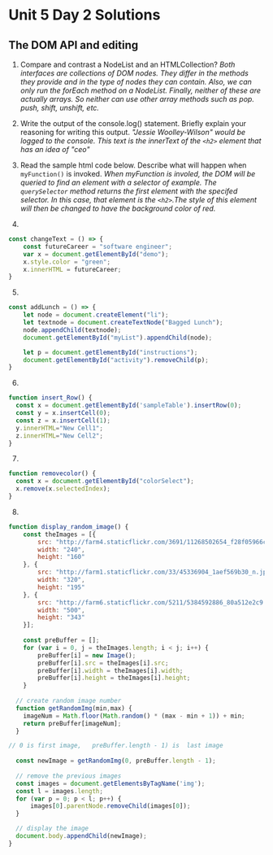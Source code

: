 # Unit 5 Day 2 Solutions
## The DOM API and editing

1. Compare and contrast a NodeList and an HTMLCollection?
   _Both interfaces are collections of DOM nodes. They differ in the methods they provide and in the type of nodes they can contain. Also, we can only run the forEach method on a NodeList. Finally, neither of these are actually arrays. So neither can use other array methods such as pop. push, shift, unshift, etc._ 

2. Write the output of the console.log() statement. Briefly explain your reasoning for writing this output. 
    _"Jessie Woolley-Wilson" would be logged to the console. This text is the innerText of the `<h2>` element that has an idea of "ceo"_


3. Read the sample html code below. Describe what will happen when `myFunction()` is invoked.
    _When myFunction is involed, the DOM will be queried to find an element with a selector of example. The `querySelector` method returns the first element with the specifed selector. In this case, that element is the `<h2>`.The style of this element will then be changed to have the background color of red._ 


4. 
  ```javascript
  const changeText = () => {
      const futureCareer = "software engineer";
      var x = document.getElementById("demo");
      x.style.color = "green";
      x.innerHTML = futureCareer;
  }
  ```


5. 
  ```javascript
  const addLunch = () => {
      let node = document.createElement("li");
      let textnode = document.createTextNode("Bagged Lunch");
      node.appendChild(textnode);
      document.getElementById("myList").appendChild(node);

      let p = document.getElementById("instructions");
      document.getElementById("activity").removeChild(p);
  }
  ```

6. 
  ```javascript
  function insert_Row() {
    const x = document.getElementById('sampleTable').insertRow(0);
    const y = x.insertCell(0);
    const z = x.insertCell(1);
    y.innerHTML="New Cell1";
    z.innerHTML="New Cell2";
  }
  ```

7. 
  ```javascript
  function removecolor() {
    const x = document.getElementById("colorSelect");
    x.remove(x.selectedIndex);
  }
  ```

8. 
  ```javascript
  function display_random_image() {
      const theImages = [{
          src: "http://farm4.staticflickr.com/3691/11268502654_f28f05966c_m.jpg",
          width: "240",
          height: "160"
      }, {
          src: "http://farm1.staticflickr.com/33/45336904_1aef569b30_n.jpg",
          width: "320",
          height: "195"
      }, {
          src: "http://farm6.staticflickr.com/5211/5384592886_80a512e2c9.jpg",
          width: "500",
          height: "343"
      }];
      
      const preBuffer = [];
      for (var i = 0, j = theImages.length; i < j; i++) {
          preBuffer[i] = new Image();
          preBuffer[i].src = theImages[i].src;
          preBuffer[i].width = theImages[i].width;
          preBuffer[i].height = theImages[i].height;
      }
     
    // create random image number
    function getRandomImg(min,max) {
      imageNum = Math.floor(Math.random() * (max - min + 1)) + min;
      return preBuffer[imageNum];
    }  

  // 0 is first image,   preBuffer.length - 1) is  last image
    
    const newImage = getRandomImg(0, preBuffer.length - 1);
     
    // remove the previous images
    const images = document.getElementsByTagName('img');
    const l = images.length;
    for (var p = 0; p < l; p++) {
        images[0].parentNode.removeChild(images[0]);
    }

    // display the image  
    document.body.appendChild(newImage);
  }
    
